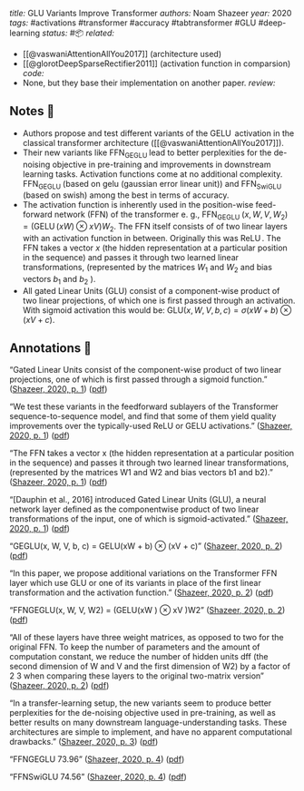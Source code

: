 *title:* GLU Variants Improve Transformer
*authors:* Noam Shazeer
*year:* 2020
*tags:* #activations #transformer #accuracy #tabtransformer #GLU #deep-learning 
*status:* #📦 
*related:*
- [[@vaswaniAttentionAllYou2017]] (architecture used)
- [[@glorotDeepSparseRectifier2011]] (activation function in comparsion)
*code:*
- None, but they base their implementation on another paper.
*review:*

## Notes 📍
- Authors propose and test different variants of the $\operatorname{GELU}$ activation in the classical transformer architecture ([[@vaswaniAttentionAllYou2017]]).
- Their new variants like $\operatorname{FFN}_{\text {GEGLU }}$ lead to better perplexities for the de-noising objective in pre-training and improvements in downstream learning tasks. Activation functions come at no additional complexity. $\operatorname{FFN}_{\text {GEGLU }}$ (based on gelu (gaussian error linear unit)) and $\operatorname{FFN}_{\text {SwiGLU }}$ (based on swish) among the best in terms of accuracy. 
-  The activation function is inherently used in the position-wise feed-forward network (FFN) of the transformer e. g., $\operatorname{FFN}_{\text {GEGLU }}\left(x, W, V, W_2\right)=(\operatorname{GELU}(x W) \otimes x V) W_2$. The FFN itself consists of of two linear layers with an activation function in between. Originally this was $\operatorname{ReLU}$. The FFN takes a vector $x$ (the hidden representation at a particular position in the sequence) and passes it through two learned linear transformations, (represented by the matrices $W_1$ and $W_2$ and bias vectors $b_1$ and $b_2$ ).
- All gated Linear Units (GLU) consist of a component-wise product of two linear projections, of which one is first passed through an activation. With sigmoid activation this would be: $\mathrm{GLU}(x, W, V, b, c)=\sigma(x W+b) \otimes(x V+c)$.

## Annotations 📖
“Gated Linear Units consist of the component-wise product of two linear projections, one of which is first passed through a sigmoid function.” ([Shazeer, 2020, p. 1](zotero://select/library/items/QJWAK9LR)) ([pdf](zotero://open-pdf/library/items/6ZX9BFUF?page=1&annotation=2UQCS39Y))

“We test these variants in the feedforward sublayers of the Transformer  sequence-to-sequence model, and find that some of them yield quality improvements over the typically-used ReLU or GELU activations.” ([Shazeer, 2020, p. 1](zotero://select/library/items/QJWAK9LR)) ([pdf](zotero://open-pdf/library/items/6ZX9BFUF?page=1&annotation=Y6VPNJPP))

“The FFN takes a vector x (the hidden representation at a particular position in the sequence) and passes it through two learned linear transformations, (represented by the matrices W1 and W2 and bias vectors b1 and b2).” ([Shazeer, 2020, p. 1](zotero://select/library/items/QJWAK9LR)) ([pdf](zotero://open-pdf/library/items/6ZX9BFUF?page=1&annotation=Q47E2F3E))

“[Dauphin et al., 2016] introduced Gated Linear Units (GLU), a neural network layer defined as the componentwise product of two linear transformations of the input, one of which is sigmoid-activated.” ([Shazeer, 2020, p. 1](zotero://select/library/items/QJWAK9LR)) ([pdf](zotero://open-pdf/library/items/6ZX9BFUF?page=1&annotation=X743SY7B))

“GEGLU(x, W, V, b, c) = GELU(xW + b) ⊗ (xV + c)” ([Shazeer, 2020, p. 2](zotero://select/library/items/QJWAK9LR)) ([pdf](zotero://open-pdf/library/items/6ZX9BFUF?page=2&annotation=3D8YVEAK))

“In this paper, we propose additional variations on the Transformer FFN layer which use GLU or one of its variants in place of the first linear transformation and the activation function.” ([Shazeer, 2020, p. 2](zotero://select/library/items/QJWAK9LR)) ([pdf](zotero://open-pdf/library/items/6ZX9BFUF?page=2&annotation=2ZVS3MJW))

“FFNGEGLU(x, W, V, W2) = (GELU(xW ) ⊗ xV )W2” ([Shazeer, 2020, p. 2](zotero://select/library/items/QJWAK9LR)) ([pdf](zotero://open-pdf/library/items/6ZX9BFUF?page=2&annotation=VDV8GTFB))

“All of these layers have three weight matrices, as opposed to two for the original FFN. To keep the number of parameters and the amount of computation constant, we reduce the number of hidden units dff (the second dimension of W and V and the first dimension of W2) by a factor of 2 3 when comparing these layers to the original two-matrix version” ([Shazeer, 2020, p. 2](zotero://select/library/items/QJWAK9LR)) ([pdf](zotero://open-pdf/library/items/6ZX9BFUF?page=2&annotation=USJHG6XY))

“In a transfer-learning setup, the new variants seem to produce better perplexities for the de-noising objective used in pre-training, as well as better results on many downstream language-understanding tasks. These architectures are simple to implement, and have no apparent computational drawbacks.” ([Shazeer, 2020, p. 3](zotero://select/library/items/QJWAK9LR)) ([pdf](zotero://open-pdf/library/items/6ZX9BFUF?page=3&annotation=8Q53SBBN))

“FFNGEGLU 73.96” ([Shazeer, 2020, p. 4](zotero://select/library/items/QJWAK9LR)) ([pdf](zotero://open-pdf/library/items/6ZX9BFUF?page=4&annotation=L9AKNG5J))

“FFNSwiGLU 74.56” ([Shazeer, 2020, p. 4](zotero://select/library/items/QJWAK9LR)) ([pdf](zotero://open-pdf/library/items/6ZX9BFUF?page=4&annotation=54HT2H72))